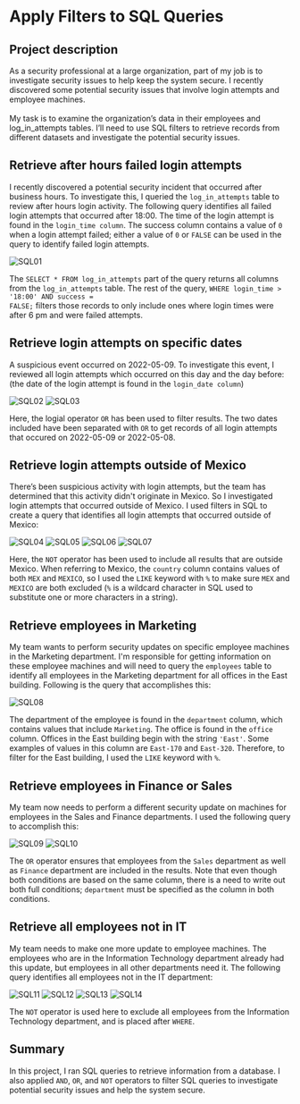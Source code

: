 <h1>Apply Filters to SQL Queries</h1>
<h2>Project description</h2>
As a security professional at a large organization, part of my job is to investigate security issues to help keep the system secure. I recently discovered some potential security issues that involve login attempts and employee machines.
<br /><br />
My task is to examine the organization’s data in their employees and log_in_attempts tables. I’ll need to use SQL filters to retrieve records from different datasets and investigate the potential security issues.

<h2>Retrieve after hours failed login attempts</h2>
I recently discovered a potential security incident that occurred after business hours. To investigate this, I queried the <code>log_in_attempts</code> table to review after hours login activity. The following query identifies all failed login attempts that occurred after 18:00. The time of the login attempt is found in the <code>login_time column</code>. The success column contains a value of <code>0</code> when a login attempt failed; either a value of <code>0</code> or <code>FALSE</code> can be used in the query to identify failed login attempts.

![SQL01](https://github.com/user-attachments/assets/9094081d-8d9b-493d-a0d2-499d6ed9b351)

The <code>SELECT * FROM log_in_attempts</code> part of the query returns all columns from the <code>log_in_attempts</code> table. The rest of the query, <code>WHERE login_time > '18:00' AND success = FALSE;</code> filters those records to only include ones where login times were after 6 pm and were failed attempts.

<h2>Retrieve login attempts on specific dates</h2>
A suspicious event occurred on 2022-05-09. To investigate this event, I reviewed all login attempts which occurred on this day and the day before: (the date of the login attempt is found in the <code>login_date column</code>)

![SQL02](https://github.com/user-attachments/assets/7a50418f-8d37-4350-b159-3a8c76473798)
![SQL03](https://github.com/user-attachments/assets/ef9b70ea-5dd4-47fb-9592-17228d94d6da)

Here, the logial operator <code>OR</code> has been used to filter results. The two dates included have been separated with <code>OR</code> to get records of all login attempts that occured on 2022-05-09 or 2022-05-08.

<h2>Retrieve login attempts outside of Mexico</h2>
There’s been suspicious activity with login attempts, but the team has determined that this activity didn't originate in Mexico. So I investigated login attempts that occurred outside of Mexico. I used filters in SQL to create a query that identifies all login attempts that occurred outside of Mexico:

![SQL04](https://github.com/user-attachments/assets/a75e5704-13ff-48bb-ab63-d5e43e51d445)
![SQL05](https://github.com/user-attachments/assets/ee929d0f-d3d9-4a5c-8793-e553e27d8dce)
![SQL06](https://github.com/user-attachments/assets/86cb4477-df87-4344-9321-465da910b966)
![SQL07](https://github.com/user-attachments/assets/b1486914-4d48-431d-8749-9cc22734bfb6)

Here, the <code>NOT</code> operator has been used to include all results that are outside Mexico. When referring to Mexico, the <code>country</code> column contains values of both <code>MEX</code> and <code>MEXICO</code>, so I used the <code>LIKE</code> keyword with <code>%</code> to make sure <code>MEX</code> and <code>MEXICO</code> are both excluded (<code>%</code> is a wildcard character in SQL used to substitute one or more characters in a string).

<h2>Retrieve employees in Marketing</h2>
My team wants to perform security updates on specific employee machines in the Marketing department. I'm responsible for getting information on these employee machines and will need to query the <code>employees</code> table to identify all employees in the Marketing department for all offices in the East building. Following is the query that accomplishes this:

![SQL08](https://github.com/user-attachments/assets/afdee5e3-4129-44dd-820a-0bf75ec103bf)

The department of the employee is found in the <code>department</code> column, which contains values that include <code>Marketing</code>. The office is found in the <code>office</code> column. Offices in the East building begin with the string <code>'East'</code>. Some examples of values in this column are <code>East-170</code> and <code>East-320</code>. Therefore, to filter for the East building, I used the <code>LIKE</code> keyword with <code>%</code>. 

<h2>Retrieve employees in Finance or Sales</h2>
My team now needs to perform a different security update on machines for employees in the Sales and Finance departments. I used the following query to accomplish this:

![SQL09](https://github.com/user-attachments/assets/9c8e8bd6-56a5-4805-81b9-65b3c1cec6f3)
![SQL10](https://github.com/user-attachments/assets/f5fec83c-846e-4daa-8c14-85b3b36dd50c)

The <code>OR</code> operator ensures that employees from the <code>Sales</code> department as well as <code>Finance</code> department are included in the results. Note that even though both conditions are based on the same column, there is a need to write out both full conditions; <code>department</code> must be specified as the column in both conditions.

<h2>Retrieve all employees not in IT</h2>
My team needs to make one more update to employee machines. The employees who are in the Information Technology department already had this update, but employees in all other departments need it. The following query identifies all employees not in the IT department:

![SQL11](https://github.com/user-attachments/assets/78f9b7e7-a308-4535-a6f4-fa59fdcdacf2)
![SQL12](https://github.com/user-attachments/assets/0ed57c15-4cc2-4cfe-bb5f-5189af616767)
![SQL13](https://github.com/user-attachments/assets/205dfc06-44c1-4d5b-a42f-ff83f45a14c9)
![SQL14](https://github.com/user-attachments/assets/8a2de8d8-5c00-4508-855d-f44fe2412b76)

 
 
 

The <code>NOT</code> operator is used here to exclude all employees from the Information Technology department, and is placed after <code>WHERE</code>.
<h2>Summary</h2>
In this project, I ran SQL queries to retrieve information from a database. I also applied <code>AND</code>, <code>OR</code>, and <code>NOT</code> operators to filter SQL queries to investigate potential security issues and help the system secure.
